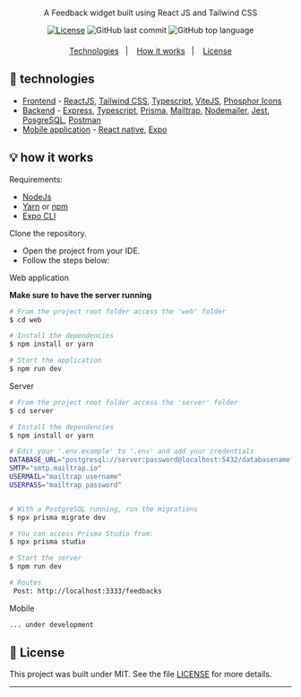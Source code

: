 

<div align="center" style="margin: 20px; text-align: center">
  <p> A Feedback widget built using React JS and Tailwind CSS</p>
  
  [![License](http://img.shields.io/:license-mit-blue.svg?style=flat-square)](https://github.com/BinaryLeo/react_feedback_widget_web/blob/main/LICENSE)
  ![GitHub last commit](https://img.shields.io/github/last-commit/BinaryLeo/react_feedback_widget_web?style=flat-square)
  ![GitHub top language](https://img.shields.io/github/languages/top/BinaryLeo/react_feedback_widget_web?style=flat-square)
  
</div>

<p align="center">
  <a href="#-technologies">Technologies</a>&nbsp;&nbsp;&nbsp;|&nbsp;&nbsp;&nbsp;
  <a href="#-how-it-works">How it works</a>&nbsp;&nbsp;&nbsp;|&nbsp;&nbsp;&nbsp;
  <a href="#-license">License</a>
</p>

## 🧪 technologies

* [Frontend](https://github.com/BinaryLeo/react_feedback_widget_web/tree/main/web)  - [ReactJS](https://reactjs.org/), [Tailwind CSS](https://tailwindcss.com/), [Typescript](https://www.typescriptlang.org/), [ViteJS](https://vitejs.dev/), [Phosphor Icons](https://phosphoricons.com/)
* [Backend](https://github.com/BinaryLeo/react_feedback_widget_web/tree/main/server) - [Express](https://expressjs.com/), [Typescript](https://www.typescriptlang.org/), [Prisma](https://www.prisma.io/), [Mailtrap](https://mailtrap.io/), [Nodemailer](https://nodemailer.com/), [Jest](https://jestjs.io/), [PosgreSQL](https://www.postgresql.org/), [Postman](https://www.postman.com/)
* [Mobile application](https://github.com/BinaryLeo/react_feedback_widget_web/tree/main/mobile) - [React native](https://reactnative.dev/), [Expo](https://expo.dev/expo-go)

## 💡 how it works

Requirements:
* [NodeJs](https://nodejs.org/en/)
* [Yarn](https://classic.yarnpkg.com/) or [npm](https://www.npmjs.com/package/npm)
* [Expo CLI](https://docs.expo.dev/workflow/expo-cli)

 Clone the repository.
- Open the project from your IDE.
- Follow the steps below:

Web application

**Make sure to have the server running**

```bash
# From the project root folder access the 'web' folder
$ cd web

# Install the dependencies
$ npm install or yarn

# Start the application
$ npm run dev
```

Server
```bash
# From the project root folder access the 'server' folder
$ cd server

# Install the dependencies
$ npm install or yarn

# Edit your '.env.example' to '.env' and add your credentials
DATABASE_URL="postgresql://server:password@localhost:5432/databasename?schema=public"
SMTP="smtp.mailtrap.io"
USERMAIL="mailtrap username"
USERPASS="mailtrap password"


# With a PostgreSQL running, run the migrations
$ npx prisma migrate dev

# You can access Prisma Studio from:
$ npx prisma studio

# Start the server
$ npm run dev

# Routes 
 Post: http://localhost:3333/feedbacks

```

Mobile
```bash
... under development
```

## 📄 License

This project was built under MIT. See the file [LICENSE](LICENSE) for more details.

---
